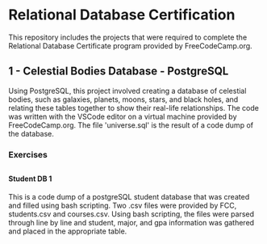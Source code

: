 # Relational Database Certification
This repository includes the projects that were required to complete the Relational Database Certificate program provided by FreeCodeCamp.org.

## 1 - Celestial Bodies Database - PostgreSQL
Using PostgreSQL, this project involved creating a database of celestial bodies, such as galaxies, planets, moons, stars, and black holes, and relating these tables together to show their real-life relationships. The code was written with the VSCode editor on a virtual machine provided by FreeCodeCamp.org. The file 'universe.sql' is the result of a code dump of the database.


### Exercises
##
#### Student DB 1 
This is a code dump of a postgreSQL student database that was created and filled using bash scripting. Two .csv files were provided by FCC, students.csv and courses.csv. Using bash scripting, the files were parsed through line by line and student, major, and gpa information was gathered and placed in the appropriate table.

